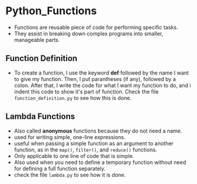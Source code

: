# Python_Functions
- Functions are reusable piece of code for performing specific tasks. 
- They assist in breaking down complex programs into smaller, manageable parts.

## Function Definition
- To create a function, I use the keyword **def** followed by the name I want to give my function. Then, I put parantheses (if any), followed by a colon. After that, I write the code for what I want my function to do, and i indent this code to show it's part of function. Check the file `function_definition.py` to see how this is done.

## Lambda Functions
- Also called **anonymous** functions because they do not need a name.
- used for writing simple, one-line expressions.
- useful when passing a simple function as an argument to another function, as in the `map()`, `filter()`, and `reduce()` functions.
- Only applicable to one line of code that is simple.
- Also used when you need to define a temporary function without need for defining a full function separately.
- check the file `lambda.py` to see how it is done. 